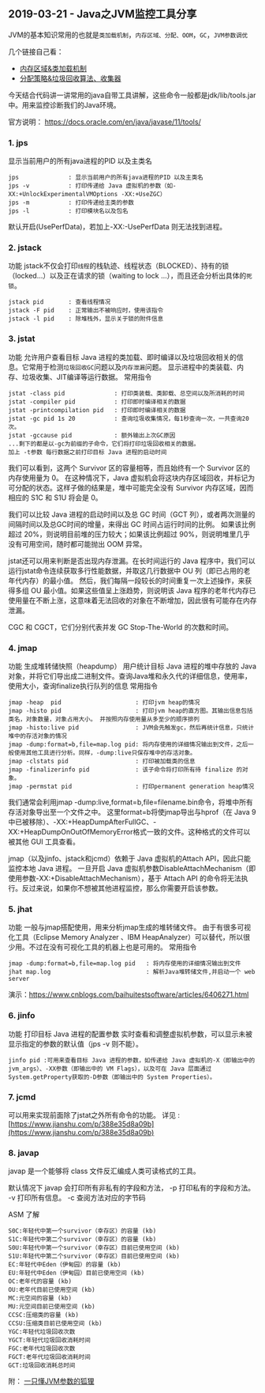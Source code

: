 ## 2019-03-21 - Java之JVM监控工具分享

JVM的基本知识常用的也就是`类加载机制`，`内存区域、分配、OOM`，`GC`，`JVM参数调优`

几个链接自己看：
* [内存区域&类加载机制](https://github.com/Snailclimb/JavaGuide/blob/master/Java/%E5%8F%AF%E8%83%BD%E6%98%AF%E6%8A%8AJava%E5%86%85%E5%AD%98%E5%8C%BA%E5%9F%9F%E8%AE%B2%E7%9A%84%E6%9C%80%E6%B8%85%E6%A5%9A%E7%9A%84%E4%B8%80%E7%AF%87%E6%96%87%E7%AB%A0.md)
* [分配策略&垃圾回收算法、收集器](https://github.com/Snailclimb/JavaGuide/blob/master/Java/%E6%90%9E%E5%AE%9AJVM%E5%9E%83%E5%9C%BE%E5%9B%9E%E6%94%B6%E5%B0%B1%E6%98%AF%E8%BF%99%E4%B9%88%E7%AE%80%E5%8D%95.md)

今天结合代码讲一讲常用的java自带工具讲解，这些命令一般都是jdk/lib/tools.jar中。用来监控诊断我们的Java环境。

官方说明： https://docs.oracle.com/en/java/javase/11/tools/

### 1. jps
显示当前用户的所有java进程的PID 以及主类名
```
jps              : 显示当前用户的所有java进程的PID 以及主类名
jps -v           : 打印传递给 Java 虚拟机的参数（如-XX:+UnlockExperimentalVMOptions -XX:+UseZGC）
jps -m           : 打印传递给主类的参数
jps -l           : 打印模块名以及包名
```
默认开启(UsePerfData)，若加上-XX:-UsePerfData 则无法找到进程。

### 2. jstack
功能 jstack不仅会打印`线程`的栈轨迹、线程状态（BLOCKED）、持有的锁（locked…）以及正在请求的锁（waiting to lock …），而且还会分析出具体的`死锁`。
```
jstack pid       : 查看线程情况
jstack -F pid    : 正常输出不被响应时，使用该指令
jstack -l pid    : 除堆栈外，显示关于锁的附件信息
```

### 3. jstat
功能 允许用户查看目标 Java 进程的类加载、即时编译以及垃圾回收相关的信息。它常用于检测`垃圾回收GC`问题以及`内存泄漏`问题。
显示进程中的类装载、内存、垃圾收集、JIT编译等运行数据。
常用指令
```
jstat -class pid              : 打印类装载、类卸载、总空间以及所消耗的时间
jstat -compiler pid           : 打印即时编译相关的数据
jstat -printcompilation pid   : 打印即时编译相关的数据
jstat -gc pid 1s 20           : 查询垃圾收集情况，每1秒查询一次，一共查询20次。
jstat -gccause pid            : 额外输出上次GC原因
...剩下的都是以-gc为前缀的子命令，它们将打印垃圾回收相关的数据。
加上 -t参数 每行数据之前打印目标 Java 进程的启动时间
```
我们可以看到，这两个 Survivor 区的容量相等，而且始终有一个 Survivor 区的内存使用量为 0。
在这种情况下，Java 虚拟机会将这块内存区域回收，并标记为可分配的状态。这样子做的结果是，堆中可能完全没有 Survivor 内存区域，因而相应的 S1C 和 S1U 将会是 0。

我们可以比较 Java 进程的启动时间以及总 GC 时间（GCT 列），或者两次测量的间隔时间以及总GC时间的增量，来得出 GC 时间占运行时间的比例。
如果该比例超过 20%，则说明目前堆的压力较大；如果该比例超过 90%，则说明堆里几乎没有可用空间，随时都可能抛出 OOM 异常。

jstat还可以用来判断是否出现内存泄漏。在长时间运行的 Java 程序中，我们可以运行jstat命令连续获取多行性能数据，并取这几行数据中 OU 列（即已占用的老年代内存）的最小值。
然后，我们每隔一段较长的时间重复一次上述操作，来获得多组 OU 最小值。如果这些值呈上涨趋势，则说明该 Java 程序的老年代内存已使用量在不断上涨，这意味着无法回收的对象在不断增加，因此很有可能存在内存泄漏。

CGC 和 CGCT，它们分别代表并发 GC Stop-The-World 的次数和时间。

### 4. jmap
功能 生成堆转储快照（heapdump） 用户统计目标 Java 进程的堆中存放的 Java 对象，并将它们导出成二进制文件。查询Java堆和永久代的详细信息，使用率，使用大小，查询finalize执行队列的信息
常用指令
```
jmap -heap  pid                     : 打印jvm heap的情况  
jmap -histo pid                     : 打印jvm heap的直方图。其输出信息包括类名，对象数量，对象占用大小。 并按照内存使用量从多至少的顺序排列
jmap -histo:live pid                : JVM会先触发gc，然后再统计信息，只统计堆中的存活对象的情况  
jmap -dump:format=b,file=map.log pid: 将内存使用的详细情况输出到文件，之后一般使用其他工具进行分析。同样，-dump:live只保存堆中的存活对象。
jmap -clstats pid                   : 打印被加载类的信息
jmap -finalizerinfo pid             : 该子命令将打印所有待 finalize 的对象。
jmap -permstat pid                  : 打印permanent generation heap情况
```
我们通常会利用jmap -dump:live,format=b,file=filename.bin命令，将堆中所有存活对象导出至一个文件之中。
这里format=b将使jmap导出与hprof（在 Java 9 中已被移除）、-XX:+HeapDumpAfterFullGC、-XX:+HeapDumpOnOutOfMemoryError格式一致的文件。这种格式的文件可以被其他 GUI 工具查看。

jmap（以及jinfo、jstack和jcmd）依赖于 Java 虚拟机的Attach API，因此只能监控本地 Java 进程。
一旦开启 Java 虚拟机参数DisableAttachMechanism（即使用参数-XX:+DisableAttachMechanism），基于 Attach API 的命令将无法执行。反过来说，如果你不想被其他进程监控，那么你需要开启该参数。

### 5. jhat
功能 一般与jmap搭配使用，用来分析jmap生成的堆转储文件。
由于有很多可视化工具（Eclipse Memory Analyzer 、IBM HeapAnalyzer）可以替代，所以很少用。不过在没有可视化工具的机器上也是可用的。
常用指令
```
jmap -dump:format=b,file=map.log pid   : 将内存使用的详细情况输出到文件
jhat map.log                           : 解析Java堆转储文件,并启动一个 web server
```
演示：https://www.cnblogs.com/baihuitestsoftware/articles/6406271.html

### 6. jinfo
功能 打印目标 Java 进程的配置参数
实时查看和调整虚拟机参数，可以显示未被显示指定的参数的默认值（jps -v 则不能）。
```
jinfo pid :可用来查看目标 Java 进程的参数，如传递给 Java 虚拟机的-X（即输出中的 jvm_args）、-XX参数（即输出中的 VM Flags），以及可在 Java 层面通过System.getProperty获取的-D参数（即输出中的 System Properties）。
```

### 7. jcmd
可以用来实现前面除了jstat之外所有命令的功能。
详见 :[https://www.jianshu.com/p/388e35d8a09b](https://www.jianshu.com/p/388e35d8a09b)

### 8. javap
javap 是一个能够将 class 文件反汇编成人类可读格式的工具。

默认情况下 javap 会打印所有非私有的字段和方法，
-p 打印私有的字段和方法。
-v 打印所有信息。
-c 查阅方法对应的字节码

ASM 了解

```
S0C:年轻代中第一个survivor（幸存区）的容量 (kb)
S1C:年轻代中第二个survivor（幸存区）的容量 (kb)
S0U:年轻代中第一个survivor（幸存区）目前已使用空间 (kb)
S1U:年轻代中第二个survivor（幸存区）目前已使用空间 (kb)
EC:年轻代中Eden（伊甸园）的容量 (kb)
EU:年轻代中Eden（伊甸园）目前已使用空间 (kb)
OC:老年代的容量 (kb)
OU:老年代目前已使用空间 (kb)
MC:元空间的容量 (kb)
MU:元空间目前已使用空间 (kb)
CCSC:压缩类的容量 (kb)
CCSU:压缩类目前已使用空间 (kb)
YGC:年轻代垃圾回收次数
YGCT:年轻代垃圾回收消耗时间
FGC:老年代垃圾回收次数
FGCT:老年代垃圾回收消耗时间
GCT:垃圾回收消耗总时间
```
附：
    [一只懂JVM参数的狐狸](http://xxfox.perfma.com/)
